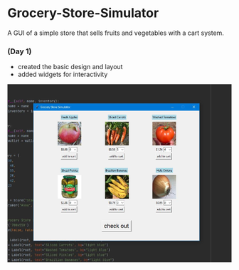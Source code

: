 # Grocery-Store-Simulator
A GUI of a simple store that sells fruits and vegetables with a cart system.

### (Day 1)
- created the basic design and layout
- added widgets for interactivity
<p><img src="storepic1.JPG" width="550" height="400"></p>
